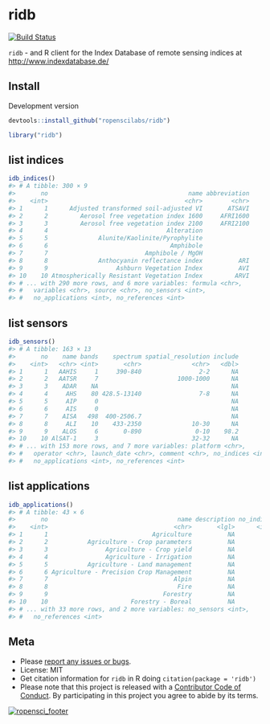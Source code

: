 ridb
====



[![Build Status](https://travis-ci.org/ropenscilabs/ridb.svg?branch=master)](https://travis-ci.org/ropenscilabs/ridb)

`ridb` - and R client for the Index Database of remote sensing indices at <http://www.indexdatabase.de/>

## Install

Development version


```r
devtools::install_github("ropenscilabs/ridb")
```


```r
library("ridb")
```

## list indices


```r
idb_indices()
#> # A tibble: 300 × 9
#>       no                                       name abbreviation
#>    <int>                                      <chr>        <chr>
#> 1      1      Adjusted transformed soil-adjusted VI       ATSAVI
#> 2      2         Aerosol free vegetation index 1600     AFRI1600
#> 3      3         Aerosol free vegetation index 2100     AFRI2100
#> 4      4                                 Alteration             
#> 5      5              Alunite/Kaolinite/Pyrophylite             
#> 6      6                                  Amphibole             
#> 7      7                           Amphibole / MgOH             
#> 8      8              Anthocyanin reflectance index          ARI
#> 9      9                   Ashburn Vegetation Index          AVI
#> 10    10 Atmospherically Resistant Vegetation Index         ARVI
#> # ... with 290 more rows, and 6 more variables: formula <chr>,
#> #   variables <chr>, source <chr>, no_sensors <int>,
#> #   no_applications <int>, no_references <int>
```


## list sensors


```r
idb_sensors()
#> # A tibble: 163 × 13
#>       no    name bands    spectrum spatial_resolution include
#>    <int>   <chr> <int>       <chr>              <chr>   <dbl>
#> 1      1   AAHIS     1     390-840                2-2      NA
#> 2      2   AATSR     7                      1000-1000      NA
#> 3      3    ADAR    NA                                     NA
#> 4      4     AHS    80 428.5-13140                7-8      NA
#> 5      5     AIP     0                                     NA
#> 6      6     AIS     0                                     NA
#> 7      7    AISA   498  400-2506.7                         NA
#> 8      8     ALI    10    433-2350              10-30      NA
#> 9      9    ALOS     6       0-890               0-10    98.2
#> 10    10 AlSAT-1     3                          32-32      NA
#> # ... with 153 more rows, and 7 more variables: platform <chr>,
#> #   operator <chr>, launch_date <chr>, comment <chr>, no_indices <int>,
#> #   no_applications <int>, no_references <int>
```

## list applications


```r
idb_applications()
#> # A tibble: 43 × 6
#>       no                                    name description no_indices
#>    <int>                                   <chr>       <lgl>      <int>
#> 1      1                             Agriculture          NA         22
#> 2      2           Agriculture - Crop parameters          NA          4
#> 3      3                Agriculture - Crop yield          NA          2
#> 4      4                Agriculture - Irrigation          NA          0
#> 5      5           Agriculture - Land management          NA          1
#> 6      6 Agriculture - Precision Crop Management          NA          4
#> 7      7                                   Alpin          NA          0
#> 8      8                                    Fire          NA          2
#> 9      9                                Forestry          NA          3
#> 10    10                       Forestry - Boreal          NA          1
#> # ... with 33 more rows, and 2 more variables: no_sensors <int>,
#> #   no_references <int>
```

## Meta

* Please [report any issues or bugs](https://github.com/ropenscilabs/ridb/issues).
* License: MIT
* Get citation information for `ridb` in R doing `citation(package = 'ridb')`
* Please note that this project is released with a [Contributor Code of Conduct](CONDUCT.md). By participating in this project you agree to abide by its terms.

[![ropensci_footer](https://ropensci.org/public_images/github_footer.png)](https://ropensci.org)

